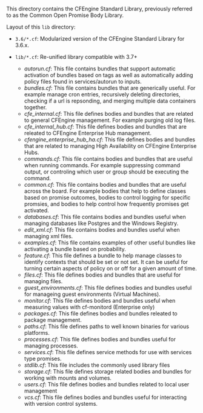 This directory contains the CFEngine Standard Library, previously
referred to as the Common Open Promise Body Library.

Layout of this `lib` directory:

* `3.6/*.cf`: Modularized version of the CFEngine Standard Library for
  3.6.x.

* `lib/*.cf`: Re-unified library compatible with 3.7+
  - *autorun.cf*: This file contains bundles that support automatic activation
    of bundles based on tags as well as automatically adding policy files found
    in services/autorun to inputs.
  - *bundles.cf*: This file contains bundles that are generically useful. For
    example manage cron entries, recursively deleting directories, checking if
    a url is repsonding, and merging multiple data containers together.
  - *cfe_internal.cf*: This file defines bodies and bundles that are related to
    general CFEngine management. For example purging old log files.
  - *cfe_internal_hub.cf*: This file defines bodies and bundles that are
    releated to CFEngine Enterprise Hub management.
  - *cfengine_enterprise_hub_ha.cf*: This file defines bodies and bundles that
    are related to managing High Availability on CFEngine Enterprise Hubs.
  - *commands.cf*: This file contains bodies and bundles that are useful when
    running commands. For example suppressing command output, or controling
    which user or group should be executing the command.
  - *common.cf*: This file contains bodies and bundles that are useful across
    the board. For example bodies that help to define classes based on promise
    outcomes, bodies to control logging for specific promsies, and bodies to help
    control how frequently promises get activated.
  - *databases.cf*: This file contains bodies and bundles useful when managing
    databases like Postgres and the Windows Registry.
  - *edit_xml.cf*: This file contains bodies and bundles useful when managing
    xml files.
  - *examples.cf*: This file contains examples of other useful bundles like
    activating a bundle based on probability.
  - *feature.cf*: This file defines a bundle to help manage classes to identify
    contexts that should be set or not set. It can be useful for turning
    certain aspects of policy on or off for a given amount of time.
  - *files.cf*: This file defines bodies and bundles that are useful for
    managing files.
  - *guest_environments.cf*: This file defines bodies and bundles useful for
    manageing guest environments (Virtual Machines).
  - *monitor.cf*: This file defines bodies and bundles useful when measuring
    values with cf-monitord (Enterprise only)
  - *packages.cf*: This file defines bodies and bundles releated to
    package management.
  - *paths.cf*: This file defines paths to well known binaries for
    various platforms.
  - *processes.cf*: This file defines bodies and bundles useful for
    managing processes.
  - *services.cf*: This file defines service methods for use with
    services type promises.
  - *stdlib.cf*: This file includes the commonly used library files
  - *storage.cf*: This file defines storage related bodies and bundles
    for working with mounts and volumes.
  - *users.cf*: This file defines bodies and bundles related to local
    user management
  - *vcs.cf*: This file defines bodies and bundles useful for
    interacting with version control systems.
